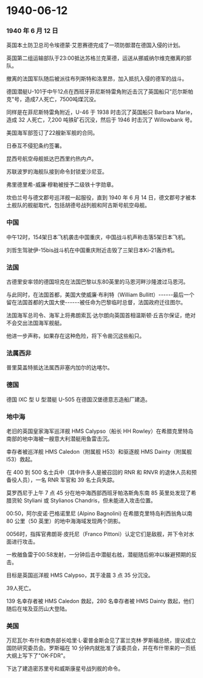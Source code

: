 # 1940-06-12

### 1940 年 6 月 12 日

英国本土防卫总司令埃德蒙·艾恩赛德完成了一项防御潜在德国入侵的计划。

英国第二组运输部队于23:00抵达苏格兰克莱德，运送从挪威纳尔维克撤离的部队。

撤离的法国军队随后被派往布列斯特和洛里昂，加入抵抗入侵的德军的战斗。

德国潜艇U-101于中午12点在西班牙菲尼斯特雷角附近击沉了英国船只"厄尔斯帕克"号，造成7人死亡，7500吨煤沉没。

同样是在菲尼斯特雷角附近，U-46 于 1938 时击沉了英国船只 Barbara
Marie，造成 32 人死亡，7,200 吨铁矿石沉没，然后于 1946 时击沉了
Willowbank 号。

美国海军部签订了22艘新军舰的合同。

日泰互不侵犯条约签署。

昆西号航空母舰抵达巴西里约热内卢。

苏联波罗的海舰队接到命令封锁爱沙尼亚。

弗里德里希-威廉·穆勒被授予二级铁十字勋章。

坎伯兰号与德文郡号巡洋舰一起服役，直到 1940 年 6 月 14
日，德文郡号才被本土舰队的舰艇取代，包括胡德号战列舰和阿古斯号航空母舰。

### 中国

中午12时，154架日本飞机袭击中国重庆，中国战斗机声称击落5架日本飞机。

刘哲生驾驶伊-15bis战斗机在中国重庆附近击毁了三架日本Ki-21轰炸机。

### 法国

古德里安率领的德国坦克在法国巴黎以东80英里的马恩河畔沙隆渡过马恩河。

与此同时，在法国首都，美国大使威廉·布利特（William
Bullitt）------最后一个留在法国首都的大国大使------被任命为巴黎临时总督，法国政府迁往图尔。

法国海军总司令、海军上将弗朗索瓦·达尔朗向英国首相温斯顿·丘吉尔保证，绝对不会交出法国海军舰艇。

他进一步声称，如果存在这种危险，将下令凿沉这些船只。

### 法属西非

普里莫盖特抵达法属西非塞内加尔的达喀尔。

### 德国

德国 IXC 型 U 型潜艇 U-505 在德国汉堡德意志造船厂建造。

### 地中海

老旧的英国皇家海军巡洋舰 HMS Calypso（船长 HH
Rowley）在希腊克里特岛南部的地中海被一艘意大利潜艇用鱼雷击沉。

幸存者被巡洋舰 HMS Caledon（附属舰 H53）和驱逐舰 HMS Dainty（附属舰
I53）救起。

在 400 到 500 名士兵中（其中许多人是被召回的 RNR 和 RNVR
的退休人员和预备役人员），一名 RNR 军官和 39 名士兵失踪。

莫罗西尼于上午 7 点 45 分在地中海西部西班牙帕洛斯角东南 85
英里处发现了希腊货轮 Styliani 或 Stylianos
Chandris，但未能进入攻击位置。

00:50，阿尔皮诺·巴格诺里尼 (Alpino Bagnolini) 在希腊克里特岛利西翁角以南
80 公里（50 英里）的地中海海域发现两个阴影。

0056时，指挥官弗朗哥·皮托尼（Franco
Pittoni）认定它们是敌舰，并下令对水面进行攻击。

一枚艏鱼雷于00:58发射，一分钟后击中潜艇右舷，潜艇随后俯冲以躲避预期的反击。

目标是英国巡洋舰 HMS Calypso，其于凌晨 3 点 35 分沉没。

39人死亡。

139 名幸存者被 HMS Caledon 救起，280 名幸存者被 HMS Dainty
救起，他们随后在埃及亚历山大登陆。

### 美国

万尼瓦尔·布什和商务部长哈里·L·霍普金斯会见了富兰克林·罗斯福总统，提议成立国防研究委员会。罗斯福在
10 分钟内就批准了该委员会，并在布什带来的一页纸大纲上写下了"OK-FDR"。

下达了建造密苏里号和威斯康星号战列舰的命令。